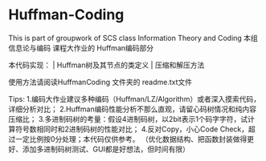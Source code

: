 # Huffman-Coding
This is part of groupwork of SCS class  Information Theory and Coding
本组 信息论与编码 课程大作业的 Huffman编码部分

本代码实现：
	| Huffman树及其节点的类定义
	| 压缩和解压方法
	
使用方法请阅读HuffmanCoding 文件夹的 readme.txt文件

Tips:
1.编码大作业建议多种编码（Huffman/LZ/Algorithm）或者深入摸索代码，详细分析对比；
2.Huffman编码性能分析不那么直观，请留心码树情况和纯内容压缩比；
3.多进制码树的考量：假设4进制码树，以2bit表示1个码字字符，试计算符号数相同时和2进制码树的性能对比；
4.反对Copy，小心Code Check，超过一定比例按0分处理；本代码仅供参考。
（优化数据结构、把函数封装做得更好、添加多进制码树测试、GUI都是好想法，但时间有限）


